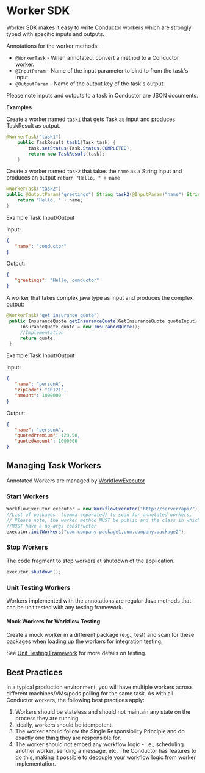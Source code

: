 # Worker SDK
Worker SDK makes it easy to write Conductor workers which are strongly typed with specific inputs and outputs.

Annotations for the worker methods:

* `@WorkerTask` - When annotated, convert a method to a Conductor worker.
* `@InputParam` - Name of the input parameter to bind to from the task's input.
* `@OutputParam` - Name of the output key of the task's output.

Please note inputs and outputs to a task in Conductor are JSON documents.


**Examples**

Create a worker named `task1` that gets Task as input and produces TaskResult as output.
```java
@WorkerTask("task1")
    public TaskResult task1(Task task) {
        task.setStatus(Task.Status.COMPLETED);
        return new TaskResult(task);
    }
```

Create a worker named `task2` that takes the `name` as a String input and produces an output `return "Hello, " + name`

```java
@WorkerTask("task2")
public @OutputParam("greetings") String task2(@InputParam("name") String name) {
    return "Hello, " + name;
}
```
Example Task Input/Output

Input:
```json
{
   "name": "conductor"
}
```

Output:
```json
{
   "greetings": "Hello, conductor"
}
```
A worker that takes complex java type as input and produces the complex output:
```java
@WorkerTask("get_insurance_quote")
 public InsuranceQuote getInsuranceQuote(GetInsuranceQuote quoteInput) {
     InsuranceQuote quote = new InsuranceQuote();
     //Implementation
     return quote;
 }
```

Example Task Input/Output

Input:
```json
{
   "name": "personA",
   "zipCode": "10121",
   "amount": 1000000
}
```

Output:
```json
{
   "name": "personA",
   "quotedPremium": 123.50,
   "quotedAmount": 1000000
}
```

## Managing Task Workers
Annotated Workers are managed by [WorkflowExecutor](https://github.com/swift-conductor/conductor/blob/main/java-sdk/src/main/java/com/swiftconductor/conductor/sdk/workflow/executor/WorkflowExecutor.java)

### Start Workers
```java
WorkflowExecutor executor = new WorkflowExecutor("http://server/api/");
//List of packages  (comma separated) to scan for annotated workers.  
// Please note, the worker method MUST be public and the class in which they are defined
//MUST have a no-args constructor        
executor.initWorkers("com.company.package1,com.company.package2");
```

### Stop Workers
The code fragment to stop workers at shutdown of the application.
```java
executor.shutdown();
```

### Unit Testing Workers
Workers implemented with the annotations are regular Java methods that can be unit tested with any testing framework.

#### Mock Workers for Workflow Testing​
Create a mock worker in a different package (e.g., test) and scan for these packages when loading up the workers for integration testing.

See [Unit Testing Framework](testing_framework.md) for more details on testing.

## Best Practices
In a typical production environment, you will have multiple workers across different machines/VMs/pods polling for the same task.
As with all Conductor workers, the following best practices apply:

1. Workers should be stateless and should not maintain any state on the process they are running.
2. Ideally, workers should be idempotent.
3. The worker should follow the Single Responsibility Principle and do exactly one thing they are responsible for.
4. The worker should not embed any workflow logic - i.e., scheduling another worker, sending a message, etc. The Conductor has features to do this, making it possible to decouple your workflow logic from worker implementation.







